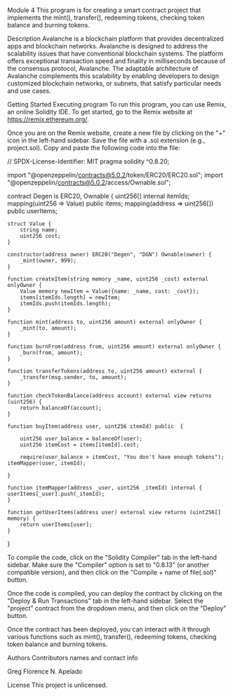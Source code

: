 Module 4 This program is for creating a smart contract project that implements the mint(), transfer(), redeeming tokens, checking token balance and burning tokens.

Description Avalanche is a blockchain platform that provides decentralized apps and blockchain networks. Avalanche is designed to address the scalability issues that have conventional blockchain systems. The platform offers exceptional transaction speed and finality in milliseconds because of the consensus protocol, Avalanche. The adaptable architecture of Avalanche complements this scalability by enabling developers to design customized blockchain networks, or subnets, that satisfy particular needs and use cases.

Getting Started Executing program To run this program, you can use Remix, an online Solidity IDE. To get started, go to the Remix website at https://remix.ethereum.org/.

Once you are on the Remix website, create a new file by clicking on the "+" icon in the left-hand sidebar. Save the file with a .sol extension (e.g., project.sol). Copy and paste the following code into the file:

// SPDX-License-Identifier: MIT
pragma solidity ^0.8.20;

import "@openzeppelin/contracts@5.0.2/token/ERC20/ERC20.sol";
import "@openzeppelin/contracts@5.0.2/access/Ownable.sol";

contract Degen is ERC20, Ownable {
    uint256[] internal itemIds;
    mapping(uint256 => Value) public items;
    mapping(address => uint256[]) public userItems;  

    struct Value {
        string name;
        uint256 cost;
    }

    constructor(address owner) ERC20("Degen", "DGN") Ownable(owner) {
        _mint(owner, 999);
    }

    function createItem(string memory _name, uint256 _cost) external onlyOwner {
        Value memory newItem = Value({name: _name, cost: _cost});
        items[itemIds.length] = newItem;
        itemIds.push(itemIds.length);
    }

    function mint(address to, uint256 amount) external onlyOwner {
        _mint(to, amount);
    }

    function burnFrom(address from, uint256 amount) external onlyOwner {
        _burn(from, amount);
    }

    function transferTokens(address to, uint256 amount) external {
        _transfer(msg.sender, to, amount);
    }

    function checkTokenBalance(address account) external view returns (uint256) {
        return balanceOf(account);
    }

    function buyItem(address user, uint256 itemId) public  {

        uint256 user_balance = balanceOf(user);
        uint256 itemCost = items[itemId].cost;

        require(user_balance > itemCost, "You don't have enough tokens");
	itemMapper(user, itemId);
        
    }
    
    function itemMapper(address _user, uint256 _itemId) internal {
	userItems[_user].push(_itemId);
    }

    function getUserItems(address user) external view returns (uint256[] memory) {
        return userItems[user];
    }

}

To compile the code, click on the "Solidity Compiler" tab in the left-hand sidebar. Make sure the "Compiler" option is set to "0.8.13" (or another compatible version), and then click on the "Compile + name of file(.sol)" button.

Once the code is compiled, you can deploy the contract by clicking on the "Deploy & Run Transactions" tab in the left-hand sidebar. Select the "project" contract from the dropdown menu, and then click on the "Deploy" button.

Once the contract has been deployed, you can interact with it through various functions such as mint(), transfer(), redeeming tokens, checking token balance and burning tokens.

Authors Contributors names and contact info

Greg Florence N. Apelado

License This project is unlicensed.
